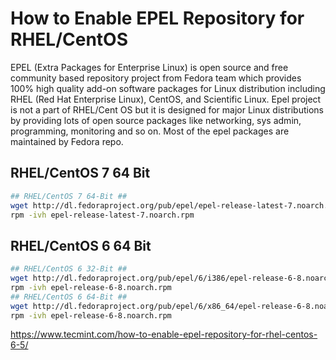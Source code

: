 # How to Enable EPEL Repository for RHEL/CentOS 
EPEL (Extra Packages for Enterprise Linux) is open source and free community based repository project from Fedora team which provides 100% high quality add-on software packages for Linux distribution including RHEL (Red Hat Enterprise Linux), CentOS, and Scientific Linux. Epel project is not a part of RHEL/Cent OS but it is designed for major Linux distributions by providing lots of open source packages like networking, sys admin, programming, monitoring and so on. Most of the epel packages are maintained by Fedora repo.

## RHEL/CentOS 7 64 Bit
```sh
## RHEL/CentOS 7 64-Bit ##
wget http://dl.fedoraproject.org/pub/epel/epel-release-latest-7.noarch.rpm
rpm -ivh epel-release-latest-7.noarch.rpm
```

## RHEL/CentOS 6 64 Bit
```sh
## RHEL/CentOS 6 32-Bit ##
wget http://dl.fedoraproject.org/pub/epel/6/i386/epel-release-6-8.noarch.rpm
rpm -ivh epel-release-6-8.noarch.rpm
## RHEL/CentOS 6 64-Bit ##
wget http://dl.fedoraproject.org/pub/epel/6/x86_64/epel-release-6-8.noarch.rpm
rpm -ivh epel-release-6-8.noarch.rpm
```

https://www.tecmint.com/how-to-enable-epel-repository-for-rhel-centos-6-5/

